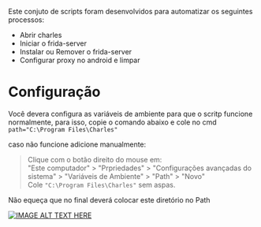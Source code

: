 Este conjuto de scripts foram desenvolvidos para automatizar os seguintes processos:<br>
* Abrir charles
* Iniciar o frida-server
* Instalar ou Remover o frida-server
* Configurar proxy no android e limpar

# Configuração 
Você devera configura as variáveis de ambiente para que o scritp funcione normalmente, para isso, copie o comando abaixo e cole no cmd<br>
``path="C:\Program Files\Charles"``<br>


caso não funcione adicione manualmente:
> Clique com o botão direito do mouse em:<br>
"Este computador" > "Prpriedades" > "Configurações avançadas do sistema" > "Variáveis de Ambiente" > "Path" > "Novo"<br>
Cole ``"C:\Program Files\Charles"`` sem aspas.

Não equeça que no final deverá colocar este diretório no Path

[![IMAGE ALT TEXT HERE](https://img.youtube.com/vi/V407GRBGZ8s/0.jpg)](https://www.youtube.com/watch?v=V407GRBGZ8s)
